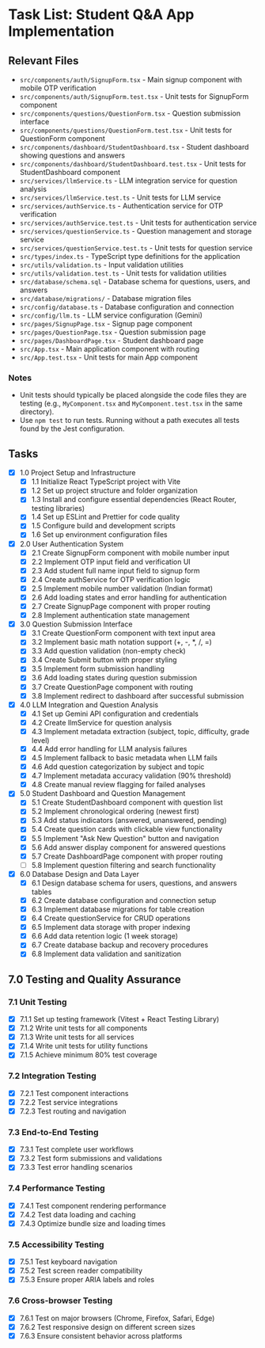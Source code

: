 # Task List: Student Q&A App Implementation

## Relevant Files

- `src/components/auth/SignupForm.tsx` - Main signup component with mobile OTP verification
- `src/components/auth/SignupForm.test.tsx` - Unit tests for SignupForm component
- `src/components/questions/QuestionForm.tsx` - Question submission interface
- `src/components/questions/QuestionForm.test.tsx` - Unit tests for QuestionForm component
- `src/components/dashboard/StudentDashboard.tsx` - Student dashboard showing questions and answers
- `src/components/dashboard/StudentDashboard.test.tsx` - Unit tests for StudentDashboard component
- `src/services/llmService.ts` - LLM integration service for question analysis
- `src/services/llmService.test.ts` - Unit tests for LLM service
- `src/services/authService.ts` - Authentication service for OTP verification
- `src/services/authService.test.ts` - Unit tests for authentication service
- `src/services/questionService.ts` - Question management and storage service
- `src/services/questionService.test.ts` - Unit tests for question service
- `src/types/index.ts` - TypeScript type definitions for the application
- `src/utils/validation.ts` - Input validation utilities
- `src/utils/validation.test.ts` - Unit tests for validation utilities
- `src/database/schema.sql` - Database schema for questions, users, and answers
- `src/database/migrations/` - Database migration files
- `src/config/database.ts` - Database configuration and connection
- `src/config/llm.ts` - LLM service configuration (Gemini)
- `src/pages/SignupPage.tsx` - Signup page component
- `src/pages/QuestionPage.tsx` - Question submission page
- `src/pages/DashboardPage.tsx` - Student dashboard page
- `src/App.tsx` - Main application component with routing
- `src/App.test.tsx` - Unit tests for main App component

### Notes

- Unit tests should typically be placed alongside the code files they are testing (e.g., `MyComponent.tsx` and `MyComponent.test.tsx` in the same directory).
- Use `npm test` to run tests. Running without a path executes all tests found by the Jest configuration.

## Tasks

- [x] 1.0 Project Setup and Infrastructure
  - [x] 1.1 Initialize React TypeScript project with Vite
  - [x] 1.2 Set up project structure and folder organization
  - [x] 1.3 Install and configure essential dependencies (React Router, testing libraries)
  - [x] 1.4 Set up ESLint and Prettier for code quality
  - [x] 1.5 Configure build and development scripts
  - [x] 1.6 Set up environment configuration files

- [x] 2.0 User Authentication System
  - [x] 2.1 Create SignupForm component with mobile number input
  - [x] 2.2 Implement OTP input field and verification UI
  - [x] 2.3 Add student full name input field to signup form
  - [x] 2.4 Create authService for OTP verification logic
  - [x] 2.5 Implement mobile number validation (Indian format)
  - [x] 2.6 Add loading states and error handling for authentication
  - [x] 2.7 Create SignupPage component with proper routing
  - [x] 2.8 Implement authentication state management

- [x] 3.0 Question Submission Interface
  - [x] 3.1 Create QuestionForm component with text input area
  - [x] 3.2 Implement basic math notation support (+, -, *, /, =)
  - [x] 3.3 Add question validation (non-empty check)
  - [x] 3.4 Create Submit button with proper styling
  - [x] 3.5 Implement form submission handling
  - [x] 3.6 Add loading states during question submission
  - [x] 3.7 Create QuestionPage component with routing
  - [x] 3.8 Implement redirect to dashboard after successful submission

- [x] 4.0 LLM Integration and Question Analysis
  - [x] 4.1 Set up Gemini API configuration and credentials
  - [x] 4.2 Create llmService for question analysis
  - [x] 4.3 Implement metadata extraction (subject, topic, difficulty, grade level)
  - [x] 4.4 Add error handling for LLM analysis failures
  - [x] 4.5 Implement fallback to basic metadata when LLM fails
  - [x] 4.6 Add question categorization by subject and topic
  - [x] 4.7 Implement metadata accuracy validation (90% threshold)
  - [x] 4.8 Create manual review flagging for failed analyses

- [x] 5.0 Student Dashboard and Question Management
  - [x] 5.1 Create StudentDashboard component with question list
  - [x] 5.2 Implement chronological ordering (newest first)
  - [x] 5.3 Add status indicators (answered, unanswered, pending)
  - [x] 5.4 Create question cards with clickable view functionality
  - [x] 5.5 Implement "Ask New Question" button and navigation
  - [x] 5.6 Add answer display component for answered questions
  - [x] 5.7 Create DashboardPage component with proper routing
  - [ ] 5.8 Implement question filtering and search functionality

- [x] 6.0 Database Design and Data Layer
  - [x] 6.1 Design database schema for users, questions, and answers tables
  - [x] 6.2 Create database configuration and connection setup
  - [x] 6.3 Implement database migrations for table creation
  - [x] 6.4 Create questionService for CRUD operations
  - [x] 6.5 Implement data storage with proper indexing
  - [x] 6.6 Add data retention logic (1 week storage)
  - [x] 6.7 Create database backup and recovery procedures
  - [x] 6.8 Implement data validation and sanitization

## 7.0 Testing and Quality Assurance

### 7.1 Unit Testing
- [x] 7.1.1 Set up testing framework (Vitest + React Testing Library)
- [x] 7.1.2 Write unit tests for all components
- [x] 7.1.3 Write unit tests for all services
- [x] 7.1.4 Write unit tests for utility functions
- [x] 7.1.5 Achieve minimum 80% test coverage

### 7.2 Integration Testing
- [x] 7.2.1 Test component interactions
- [x] 7.2.2 Test service integrations
- [x] 7.2.3 Test routing and navigation

### 7.3 End-to-End Testing
- [x] 7.3.1 Test complete user workflows
- [x] 7.3.2 Test form submissions and validations
- [x] 7.3.3 Test error handling scenarios

### 7.4 Performance Testing
- [x] 7.4.1 Test component rendering performance
- [x] 7.4.2 Test data loading and caching
- [x] 7.4.3 Optimize bundle size and loading times

### 7.5 Accessibility Testing
- [x] 7.5.1 Test keyboard navigation
- [x] 7.5.2 Test screen reader compatibility
- [x] 7.5.3 Ensure proper ARIA labels and roles

### 7.6 Cross-browser Testing
- [x] 7.6.1 Test on major browsers (Chrome, Firefox, Safari, Edge)
- [x] 7.6.2 Test responsive design on different screen sizes
- [x] 7.6.3 Ensure consistent behavior across platforms
